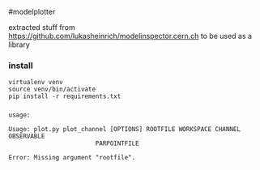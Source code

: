 #modelplotter

extracted stuff from https://github.com/lukasheinrich/modelinspector.cern.ch to be used as a library

### install

    virtualenv venv
    source venv/bin/activate
    pip install -r requirements.txt

### 

    usage:

    Usage: plot.py plot_channel [OPTIONS] ROOTFILE WORKSPACE CHANNEL OBSERVABLE
                            PARPOINTFILE

    Error: Missing argument "rootfile".

